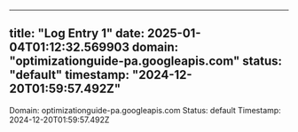 
---
title: "Log Entry 1"
date: 2025-01-04T01:12:32.569903
domain: "optimizationguide-pa.googleapis.com"
status: "default"
timestamp: "2024-12-20T01:59:57.492Z"
---

Domain: optimizationguide-pa.googleapis.com
Status: default
Timestamp: 2024-12-20T01:59:57.492Z
